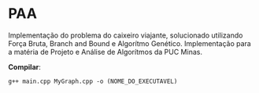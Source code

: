 # PAA
Implementação do problema do caixeiro viajante, solucionado utilizando Força Bruta, Branch and Bound e Algorítmo Genético.
Implementação para a matéria de Projeto e Análise de Algorítmos da PUC Minas.

**Compilar**:
```
g++ main.cpp MyGraph.cpp -o (NOME_DO_EXECUTAVEL)
```
